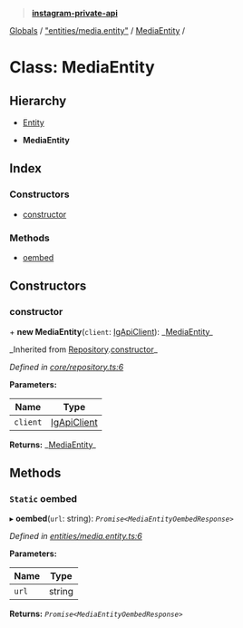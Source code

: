 > **[instagram-private-api](../README.md)**

[Globals](../README.md) / ["entities/media.entity"](../modules/_entities_media_entity_.md) / [MediaEntity](_entities_media_entity_.mediaentity.md) /

# Class: MediaEntity

## Hierarchy

- [Entity](_core_entity_.entity.md)

- **MediaEntity**

## Index

### Constructors

- [constructor](_entities_media_entity_.mediaentity.md#constructor)

### Methods

- [oembed](_entities_media_entity_.mediaentity.md#static-oembed)

## Constructors

### constructor

\+ **new MediaEntity**(`client`: [IgApiClient](_core_client_.igapiclient.md)): _[MediaEntity](\_entities_media_entity_.mediaentity.md)\_

_Inherited from [Repository](\_core_repository_.repository.md).[constructor](_core_repository_.repository.md#constructor)\_

_Defined in [core/repository.ts:6](https://github.com/realinstadude/instagram-private-api/blob/4ae8fec/src/core/repository.ts#L6)_

**Parameters:**

| Name     | Type                                        |
| -------- | ------------------------------------------- |
| `client` | [IgApiClient](_core_client_.igapiclient.md) |

**Returns:** _[MediaEntity](\_entities_media_entity_.mediaentity.md)\_

## Methods

### `Static` oembed

▸ **oembed**(`url`: string): _`Promise<MediaEntityOembedResponse>`_

_Defined in [entities/media.entity.ts:6](https://github.com/realinstadude/instagram-private-api/blob/4ae8fec/src/entities/media.entity.ts#L6)_

**Parameters:**

| Name  | Type   |
| ----- | ------ |
| `url` | string |

**Returns:** _`Promise<MediaEntityOembedResponse>`_
